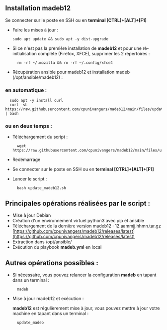 ## Installation madeb12

Se connecter sur le poste en SSH ou en **terminal [CTRL]+[ALT]+[F1]**  

- Faire les mises à jour :

      sudo apt update && sudo apt -y dist-upgrade

- Si ce n'est pas la première installation de **madeb12** et pour une ré-initialisation complète (Firefox, XFCE), supprimer les 2 répertoires :

		rm -rf ~/.mozilla && rm -rf ~/.config/xfce4

- Récupération ansible pour madeb12 et installation madeb (/opt/ansible/madeb12) :

### en automatique :

      sudo apt -y install curl
      curl -sL https://raw.githubusercontent.com/cpunivangers/madeb12/main/files/update_madeb12.sh | bash

### ou en deux temps :

- Téléchargement du script :

		wget https://raw.githubusercontent.com/cpunivangers/madeb12/main/files/update_madeb12.sh

- Redémarrage
- Se connecter sur le poste en SSH ou en **terminal [CTRL]+[ALT]+[F1]**
- Lancer le script :

		bash update_madeb12.sh

## Principales opérations réalisées par le script :

- Mise à jour Debian
- Création d'un environnement virtuel python3 avec pip et ansible
- Téléchargement de la dernière version madeb12 : 12.aammjj.hhmn.tar.gz [https://github.com/cpunivangers/madeb12/releases/latest](https://github.com/cpunivangers/madeb12/releases/latest)
- Extraction dans /opt/ansible/
- Exécution du playbook **madeb.yml** en local

## Autres opérations possibles :

- Si nécessaire, vous pouvez relancer la configuration **madeb** en tapant dans un terminal :

		madeb

- Mise à jour madeb12 et exécution :

	**madeb12** est régulièrement mise à jour, vous pouvez mettre à jour votre machine en tapant dans un terminal :

		update_madeb